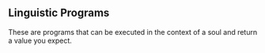 ## Linguistic Programs

These are programs that can be executed in the context of a soul and return a value you expect.

